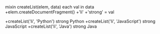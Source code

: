 mixin createList(elem, data)
  each val in data
    +elem.createDocumentFragment()
      +'li'
        +'strong'
          = val

  +createList('li', 'Python')
    strong Python
  +createList('li', 'JavaScript')
    strong JavaScript
  +createList('li', 'Java')
    strong Java